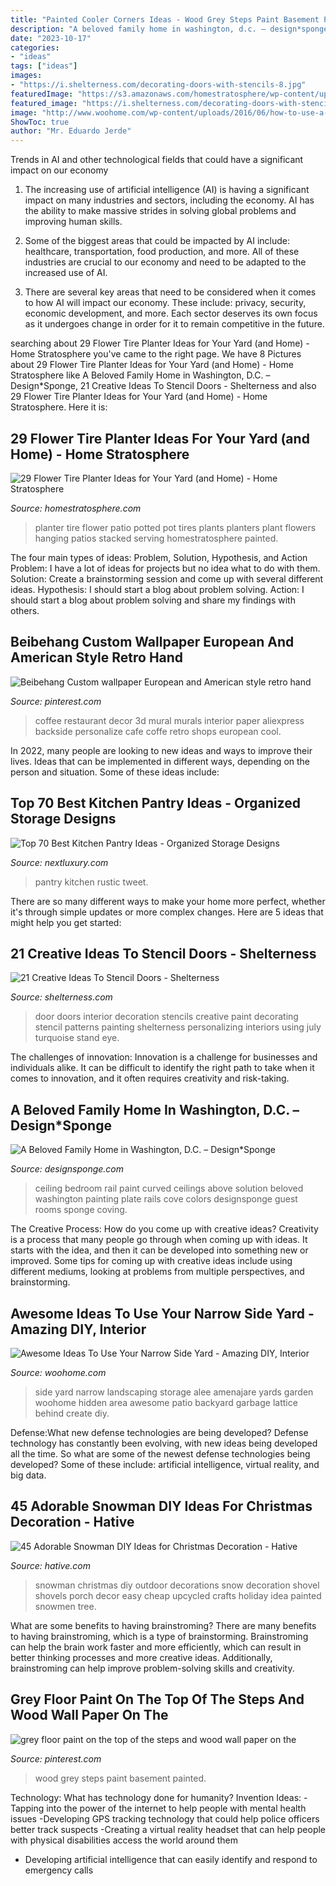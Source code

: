 ```yaml
---
title: "Painted Cooler Corners Ideas - Wood Grey Steps Paint Basement Painted"
description: "A beloved family home in washington, d.c. – design*sponge"
date: "2023-10-17"
categories:
- "ideas"
tags: ["ideas"]
images:
- "https://i.shelterness.com/decorating-doors-with-stencils-8.jpg"
featuredImage: "https://s3.amazonaws.com/homestratosphere/wp-content/uploads/2016/04/06170106/29tire-planter.jpg"
featured_image: "https://i.shelterness.com/decorating-doors-with-stencils-8.jpg"
image: "http://www.woohome.com/wp-content/uploads/2016/06/how-to-use-a-narrow-side-yard-woohome-7.jpg"
ShowToc: true
author: "Mr. Eduardo Jerde"
---
```



Trends in AI and other technological fields that could have a significant impact on our economy
1. The increasing use of artificial intelligence (AI) is having a significant impact on many industries and sectors, including the economy. AI has the ability to make massive strides in solving global problems and improving human skills.
2. Some of the biggest areas that could be impacted by AI include: healthcare, transportation, food production, and more. All of these industries are crucial to our economy and need to be adapted to the increased use of AI.

3. There are several key areas that need to be considered when it comes to how AI will impact our economy. These include: privacy, security, economic development, and more. Each sector deserves its own focus as it undergoes change in order for it to remain competitive in the future.


	

		
searching about 29 Flower Tire Planter Ideas for Your Yard (and Home) - Home Stratosphere you've came to the right page. We have 8 Pictures about 29 Flower Tire Planter Ideas for Your Yard (and Home) - Home Stratosphere like A Beloved Family Home in Washington, D.C. – Design*Sponge, 21 Creative Ideas To Stencil Doors - Shelterness and also 29 Flower Tire Planter Ideas for Your Yard (and Home) - Home Stratosphere. Here it is:
		
    
## 29 Flower Tire Planter Ideas For Your Yard (and Home) - Home Stratosphere

<img loading=lazy src="https://s3.amazonaws.com/homestratosphere/wp-content/uploads/2016/04/06170106/29tire-planter.jpg" onerror="this.onerror=null;this.src='https://tse2.mm.bing.net/th?id=OIP.57feYHiakOiEHQGdAqAyWgHaKe&amp;pid=15.1';" alt="29 Flower Tire Planter Ideas for Your Yard (and Home) - Home Stratosphere">

_Source: homestratosphere.com_

>planter tire flower patio potted pot tires plants planters plant flowers hanging patios stacked serving homestratosphere painted. 

	

The four main types of ideas: Problem, Solution, Hypothesis, and Action
Problem: I have a lot of ideas for projects but no idea what to do with them.
Solution: Create a brainstorming session and come up with several different ideas.
Hypothesis: I should start a blog about problem solving.
Action: I should start a blog about problem solving and share my findings with others.

    
## Beibehang Custom Wallpaper European And American Style Retro Hand

<img loading=lazy src="https://i.pinimg.com/736x/a0/90/e6/a090e69ce6e5a272092daa45d967dae1.jpg" onerror="this.onerror=null;this.src='https://tse2.mm.bing.net/th?id=OIP.ZuZ9SAxcgUzL314Z-gftZAHaHH&amp;pid=15.1';" alt="Beibehang Custom wallpaper European and American style retro hand">

_Source: pinterest.com_

>coffee restaurant decor 3d mural murals interior paper aliexpress backside personalize cafe coffe retro shops european cool. 

	

In 2022, many people are looking to new ideas and ways to improve their lives. Ideas that can be implemented in different ways, depending on the person and situation. Some of these ideas include: 

    
## Top 70 Best Kitchen Pantry Ideas - Organized Storage Designs

<img loading=lazy src="http://nextluxury.com/wp-content/uploads/rustic-grey-kitchen-pantry-ideas.jpg" onerror="this.onerror=null;this.src='https://tse1.mm.bing.net/th?id=OIP.r0c4UGiFDJ2BDlwxy04zGAAAAA&amp;pid=15.1';" alt="Top 70 Best Kitchen Pantry Ideas - Organized Storage Designs">

_Source: nextluxury.com_

>pantry kitchen rustic tweet. 

	

There are so many different ways to make your home more perfect, whether it's through simple updates or more complex changes. Here are 5 ideas that might help you get started: 

    
## 21 Creative Ideas To Stencil Doors - Shelterness

<img loading=lazy src="https://i.shelterness.com/decorating-doors-with-stencils-8.jpg" onerror="this.onerror=null;this.src='https://tse2.mm.bing.net/th?id=OIP.86p1qDZR1wOqE9Z6LBrwxgAAAA&amp;pid=15.1';" alt="21 Creative Ideas To Stencil Doors - Shelterness">

_Source: shelterness.com_

>door doors interior decoration stencils creative paint decorating stencil patterns painting shelterness personalizing interiors using july turquoise stand eye. 

	

The challenges of innovation:
Innovation is a challenge for businesses and individuals alike. It can be difficult to identify the right path to take when it comes to innovation, and it often requires creativity and risk-taking.

    
## A Beloved Family Home In Washington, D.C. – Design*Sponge

<img loading=lazy src="http://www.designsponge.com/wp-content/uploads/2015/07/guest-bedroom-full.jpg" onerror="this.onerror=null;this.src='https://tse2.mm.bing.net/th?id=OIP.1S4Bpf49bbGvz5jUKUijRwHaJ5&amp;pid=15.1';" alt="A Beloved Family Home in Washington, D.C. – Design*Sponge">

_Source: designsponge.com_

>ceiling bedroom rail paint curved ceilings above solution beloved washington painting plate rails cove colors designsponge guest rooms sponge coving. 

	

The Creative Process: How do you come up with creative ideas?
Creativity is a process that many people go through when coming up with ideas. It starts with the idea, and then it can be developed into something new or improved. Some tips for coming up with creative ideas include using different mediums, looking at problems from multiple perspectives, and brainstorming.

    
## Awesome Ideas To Use Your Narrow Side Yard - Amazing DIY, Interior

<img loading=lazy src="http://www.woohome.com/wp-content/uploads/2016/06/how-to-use-a-narrow-side-yard-woohome-7.jpg" onerror="this.onerror=null;this.src='https://tse4.mm.bing.net/th?id=OIP.pbzJ2k6zJV-omllIf_TgjAHaO0&amp;pid=15.1';" alt="Awesome Ideas To Use Your Narrow Side Yard - Amazing DIY, Interior">

_Source: woohome.com_

>side yard narrow landscaping storage alee amenajare yards garden woohome hidden area awesome patio backyard garbage lattice behind create diy. 

	

Defense:What new defense technologies are being developed?
Defense technology has constantly been evolving, with new ideas being developed all the time. So what are some of the newest defense technologies being developed? Some of these include: artificial intelligence, virtual reality, and big data.

    
## 45 Adorable Snowman DIY Ideas For Christmas Decoration - Hative

<img loading=lazy src="https://hative.com/wp-content/uploads/2017/12/snowman-diy/31-snowman-diy-christmas-decoration.jpg" onerror="this.onerror=null;this.src='https://tse2.mm.bing.net/th?id=OIP.Eu8WrrbI1dh1Pe6crbq7sAAAAA&amp;pid=15.1';" alt="45 Adorable Snowman DIY Ideas for Christmas Decoration - Hative">

_Source: hative.com_

>snowman christmas diy outdoor decorations snow decoration shovel shovels porch decor easy cheap upcycled crafts holiday idea painted snowmen tree. 

	

What are some benefits to having brainstroming?
There are many benefits to having brainstroming, which is a type of brainstorming. Brainstroming can help the brain work faster and more efficiently, which can result in better thinking processes and more creative ideas. Additionally, brainstroming can help improve problem-solving skills and creativity.

    
## Grey Floor Paint On The Top Of The Steps And Wood Wall Paper On The

<img loading=lazy src="https://i.pinimg.com/736x/37/68/3a/37683a5f111a7d162c4d4061a97b7ef7.jpg" onerror="this.onerror=null;this.src='https://tse4.mm.bing.net/th?id=OIP._oPdoSYVBtwRuDFFB2pT_AAAAA&amp;pid=15.1';" alt="grey floor paint on the top of the steps and wood wall paper on the">

_Source: pinterest.com_

>wood grey steps paint basement painted. 

	

Technology: What has technology done for humanity?
Invention Ideas: 
-Tapping into the power of the internet to help people with mental health issues 
-Developing GPS tracking technology that could help police officers better track suspects 
-Creating a virtual reality headset that can help people with physical disabilities access the world around them 
- Developing artificial intelligence that can easily identify and respond to emergency calls

